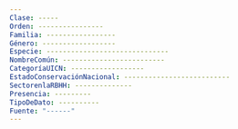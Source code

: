 ```yaml
---
Clase: -----
Orden: ----------------
Familia: -----------------
Género: ------------------
Especie: ------------------------------
NombreComún: -------------------------
CategoríaUICN: ------------------
EstadoConservaciónNacional: --------------------------
SectorenlaRBHH: --------------
Presencia: ---------
TipoDeDato: ----------
Fuente: "------"
---
```

